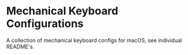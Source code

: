 # Mechanical Keyboard Configurations

A collection of mechanical keyboard configs for macOS, see individual README's.
